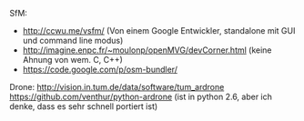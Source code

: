 
SfM:
 - http://ccwu.me/vsfm/ (Von einem Google Entwickler, standalone mit GUI und command line modus)
 - http://imagine.enpc.fr/~moulonp/openMVG/devCorner.html  (keine Ahnung von wem. C, C++)
 - https://code.google.com/p/osm-bundler/ 

Drone:
http://vision.in.tum.de/data/software/tum_ardrone
https://github.com/venthur/python-ardrone (ist in python 2.6, aber ich denke, dass es sehr schnell portiert ist)